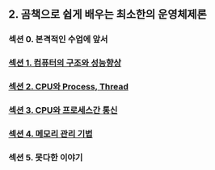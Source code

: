 ## 2. 곰책으로 쉽게 배우는 최소한의 운영체제론

### 섹션 0. 본격적인 수업에 앞서

### <a href="섹션 1. 컴퓨터의 구조와 성능향상.md">섹션 1. 컴퓨터의 구조와 성능향상</a>

### <a href="섹션 2. CPU와 Process, Thread.md">섹션 2. CPU와 Process, Thread</a>

### <a href="섹션 3. CPU와 프로세스간 통신.md">섹션 3. CPU와 프로세스간 통신</a>

### <a href="섹션 4. 메모리 관리 기법.md">섹션 4. 메모리 관리 기법</a>

### 섹션 5. 못다한 이야기
